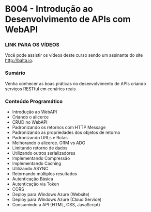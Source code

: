 # B004 - Introdução ao Desenvolvimento de APIs com WebAPI

### LINK PARA OS VÍDEOS
Você pode assistir os vídeos deste curso sendo um assinante do site http://balta.io.

### Sumário
Venha conhecer as boas práticas no desenvolvimento de APIs criando serviços RESTful em cenários reais

### Conteúdo Programático
* Introdução ao WebAPI
* Criando o alicerce
* CRUD no WebAPI
* Padronizando os retornos com HTTP Message
* Padronizando as propriedades dos objetos de retorno
* Padronizando URLs e Rotas
* Melhorando o alicerce. ORM vs ADO
* Limitando retorno de dados
* Utilizando outros serializadores
* Implementando Compressão
* Implementando Caching
* Utilizando ASYNC
* Retornando múltiplos resultados
* Autenticação Básica
* Autenticação via Token
* CORS
* Deploy para Windows Azure (Website)
* Deploy para Windows Azure (Cloud Service)
* Consumindo a API (HTML, CSS, JavaScript)
